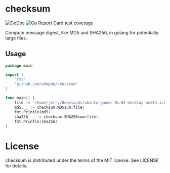 checksum
==
[![GoDoc](https://godoc.org/github.com/codingsince1985/checksum?status.svg)](https://godoc.org/github.com/codingsince1985/checksum)
[![Go Report Card](https://goreportcard.com/badge/codingsince1985/checksum)](https://goreportcard.com/report/codingsince1985/checksum) [test coverage](https://gocover.io/github.com/codingsince1985/checksum)

Compute message digest, like MD5 and SHA256, in golang for potentially large files.

Usage
--
```go
package main

import (
	"fmt"
	"github.com/admpub/checksum"
)

func main() {
	file := "/home/jerry/Downloads/ubuntu-gnome-16.04-desktop-amd64.iso"
	md5, _ := checksum.MD5sum(file)
	fmt.Println(md5)
	sha256, _ := checksum.SHA256sum(file)
	fmt.Println(sha256)
}
```
License
==
checksum is distributed under the terms of the MIT license. See LICENSE for details.
